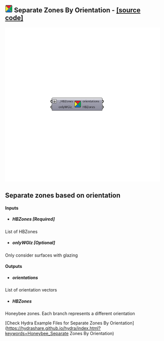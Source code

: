 ## ![](../../images/icons/Separate_Zones_By_Orientation.png) Separate Zones By Orientation - [[source code]](https://github.com/ladybug-tools/honeybee-legacy/tree/master/src/Honeybee_Separate%20Zones%20By%20Orientation.py)

![](../../images/components/Separate_Zones_By_Orientation.png)

Separate zones based on orientation
 -
 

#### Inputs
* ##### HBZones [Required]
List of HBZones
* ##### onlyWGlz [Optional]
Only consider surfaces with glazing

#### Outputs
* ##### orientations
List of orientation vectors
* ##### HBZones
Honeybee zones. Each branch represents a different orientation


[Check Hydra Example Files for Separate Zones By Orientation](https://hydrashare.github.io/hydra/index.html?keywords=Honeybee_Separate Zones By Orientation)
